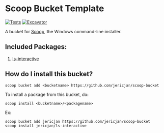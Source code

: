 # Scoop Bucket Template

[![Tests](https://github.com/jericjan/scoop-bucket/actions/workflows/ci.yml/badge.svg)](https://github.com/jericjan/scoop-bucket/actions/workflows/ci.yml) [![Excavator](https://github.com/jericjan/scoop-bucket/actions/workflows/excavator.yml/badge.svg)](https://github.com/jericjan/scoop-bucket/actions/workflows/excavator.yml)

A bucket for [Scoop](https://scoop.sh), the Windows command-line installer.

## Included Packages:

1. [ls-interactive](https://github.com/Araxeus/ls-interactive)


## How do I install this bucket?
```
scoop bucket add <bucketname> https://github.com/jericjan/scoop-bucket
```
To install a package from this bucket, do:
```
scoop install <bucketname>/<packagename>
```

Ex:
```
scoop bucket add jericjan https://github.com/jericjan/scoop-bucket
scoop install jericjan/ls-interactive
```
